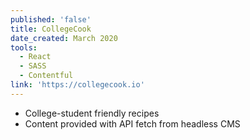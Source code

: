 ```yaml
---
published: 'false'
title: CollegeCook
date_created: March 2020
tools:
  - React
  - SASS
  - Contentful
link: 'https://collegecook.io'
---
```

* College-student friendly recipes
* Content provided with API fetch from headless CMS
